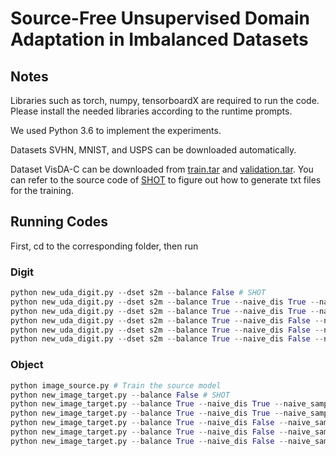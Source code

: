 # Source-Free Unsupervised Domain Adaptation in Imbalanced Datasets

## Notes

Libraries such as torch, numpy, tensorboardX are required to run the code. Please install the needed libraries according to the runtime prompts.

We used Python 3.6 to implement the experiments.

Datasets SVHN, MNIST, and USPS can be downloaded automatically.

Dataset VisDA-C can be downloaded from [train.tar](https://drive.google.com/file/d/0BwcIeDbwQ0XmUEVJRjl4Tkd4bTA/view?usp=sharing) and [validation.tar](https://drive.google.com/file/d/0BwcIeDbwQ0XmUEVJRjl4Tkd4bTA/view?usp=sharing). You can refer to the source code of [SHOT](https://github.com/tim-learn/SHOT) to figure out how to generate txt files for the training.



## Running Codes

First, cd to the corresponding folder, then run

### Digit

``` python
python new_uda_digit.py --dset s2m --balance False # SHOT
python new_uda_digit.py --dset s2m --balance True --naive_dis True --naive_sample True # NN
python new_uda_digit.py --dset s2m --balance True --naive_dis True --naive_sample False --threshold 0.3 # NP0.3
python new_uda_digit.py --dset s2m --balance True --naive_dis False --naive_sample True # PN
python new_uda_digit.py --dset s2m --balance True --naive_dis False --naive_sample False --threshold 0.3 # PP0.3
python new_uda_digit.py --dset s2m --balance True --naive_dis False --naive_sample False --threshold_speed linear --threshold 0.3 --max_threshold 1 # PP0.3->1, alpha=1
```

### Object

```python
python image_source.py # Train the source model
python new_image_target.py --balance False # SHOT
python new_image_target.py --balance True --naive_dis True --naive_sample True # NN
python new_image_target.py --balance True --naive_dis True --naive_sample False --threshold 0.3 # NP0.3
python new_image_target.py --balance True --naive_dis False --naive_sample True # PN
python new_image_target.py --balance True --naive_dis False --naive_sample False --threshold 0.3 # PP0.3
python new_image_target.py --balance True --naive_dis False --naive_sample False --threshold_speed linear --threshold 0.3 --max_threshold 1 # PP0.3->1, alpha=1
```

